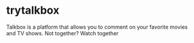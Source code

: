 # trytalkbox

Talkbox is a platform that allows you to comment on your favorite movies and TV shows.
Not together? Watch together
